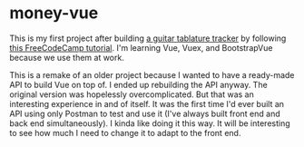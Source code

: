 # money-vue

This is my first project after building [a guitar tablature tracker](https://github.com/Strangebrewer/tab-tracker) by following [this FreeCodeCamp tutorial](https://www.youtube.com/watch?v=Fa4cRMaTDUI). I'm learning Vue, Vuex, and BootstrapVue because we use them at work.

This is a remake of an older project because I wanted to have a ready-made API to build Vue on top of. I ended up rebuilding the API anyway. The original version was hopelessly overcomplicated. But that was an interesting experience in and of itself. It was the first time I'd ever built an API using only Postman to test and use it (I've always built front end and back end simultaneously). I kinda like doing it this way. It will be interesting to see how much I need to change it to adapt to the front end.